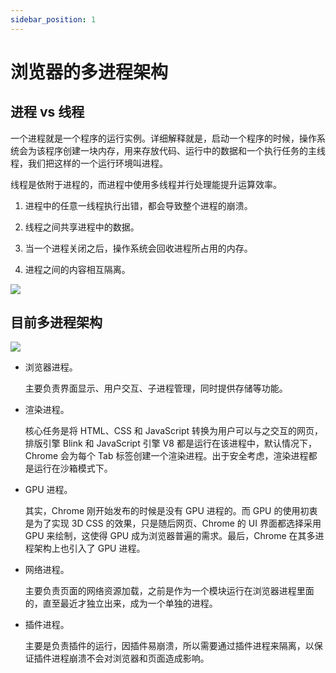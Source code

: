 ```yaml
---
sidebar_position: 1
---
```


# 浏览器的多进程架构

## 进程 vs 线程

一个进程就是一个程序的运行实例。详细解释就是，启动一个程序的时候，操作系统会为该程序创建一块内存，用来存放代码、运行中的数据和一个执行任务的主线程，我们把这样的一个运行环境叫进程。

线程是依附于进程的，而进程中使用多线程并行处理能提升运算效率。

1. 进程中的任意一线程执行出错，都会导致整个进程的崩溃。

2. 线程之间共享进程中的数据。

3. 当一个进程关闭之后，操作系统会回收进程所占用的内存。

4. 进程之间的内容相互隔离。

![](https://static001.geekbang.org/resource/image/33/da/3380f0a16c323deda5d3a300804b95da.png)

## 目前多进程架构

![](https://static001.geekbang.org/resource/image/b6/fc/b61cab529fa31301bde290813b4587fc.png)

- 浏览器进程。

  主要负责界面显示、用户交互、子进程管理，同时提供存储等功能。

- 渲染进程。

  核心任务是将 HTML、CSS 和 JavaScript 转换为用户可以与之交互的网页，排版引擎 Blink 和 JavaScript 引擎 V8 都是运行在该进程中，默认情况下，Chrome 会为每个 Tab 标签创建一个渲染进程。出于安全考虑，渲染进程都是运行在沙箱模式下。

- GPU 进程。

  其实，Chrome 刚开始发布的时候是没有 GPU 进程的。而 GPU 的使用初衷是为了实现 3D CSS 的效果，只是随后网页、Chrome 的 UI 界面都选择采用 GPU 来绘制，这使得 GPU 成为浏览器普遍的需求。最后，Chrome 在其多进程架构上也引入了 GPU 进程。

- 网络进程。

  主要负责页面的网络资源加载，之前是作为一个模块运行在浏览器进程里面的，直至最近才独立出来，成为一个单独的进程。

- 插件进程。

  主要是负责插件的运行，因插件易崩溃，所以需要通过插件进程来隔离，以保证插件进程崩溃不会对浏览器和页面造成影响。
